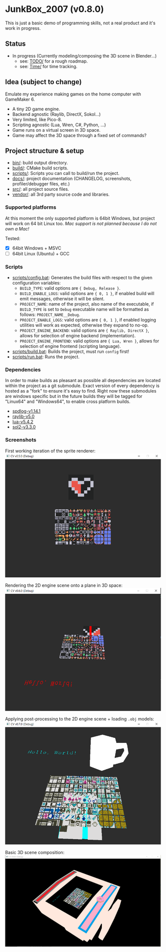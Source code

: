 # JunkBox_2007 (v0.8.0)
This is just a basic demo of programming skills, not a real product and it's work in progress.

## Status
- In progress (Currently modeling/composing the 3D scene in Blender...)
	* see: [TODO/](./docs/TODO.md) for a rough roadmap.
	* see: [Time/](./docs/Time.md) for time tracking.

## Idea (subject to change)
Emulate my experience making games on the home computer with GameMaker 6.

- A tiny 2D game engine.
- Backend agnostic (Raylib, DirectX, Sokol...)
- Very limited, like Pico-8.
- Scripting agnostic (Lua, Wren, C#, Python, ...)
- Game runs on a virtual screen in 3D space.
- Game may affect the 3D space through a fixed set of commands?

## Project structure & setup
- [bin/](./bin): build output directory.
- [build/](./build): CMake build scripts.
- [scripts/](./scripts): Scripts you can call to build/run the project.
- [docs/](./docs): project documentation (CHANGELOG, screenshots, profiler/debugger files, etc.)
- [src/](./src): all project source files.
- [vendor/](./vendor): all 3rd party source code and libraries.

### Supported platforms
At this moment the only supported platform is 64bit Windows, but project will work on 64 bit
Linux too. *Mac support is not planned because I do not own a Mac!*

Tested:
- [X] 64bit Windows + MSVC
- [ ] 64bit Linux (Ubuntu) + GCC

### Scripts
- [scripts/config.bat](./scripts/config.bat): Generates the build files with respect to the
given configuration variables:
	* `BUILD_TYPE`: valid options are `{ Debug, Release }`.
	* `BUILD_ENABLE_LOGS`: valid options are `{ 0, 1 }`, if enabled build will emit messages,
	otherwise it will be silent.
	* `PROJECT_NAME`: name of the project, also name of the executable, if `BUILD_TYPE` is set
	to `Debug` executable name will be formatted as follows: `PROJECT_NAME__Debug`.
	* `PROJECT_ENABLE_LOGS`: valid options are `{ 0, 1 }`, if enabled logging utilities will work
	as expected, otherwise they expand to no-op.
	* `PROJECT_ENGINE_BACKEND`: valid options are `{ Raylib, DirectX }`, allows for selection of
	engine backend (implementation).
	* `PROJECT_ENGINE_FRONTEND`: valid options are `{ Lua, Wren }`, allows for selection of
	engine frontend (scripting language).
- [scripts/build.bat](./scripts/build.bat): Builds the project, must run `config` first!
- [scripts/run.bat](./scripts/run.bat): Runs the project.

### Dependencies
In order to make builds as pleasant as possible all dependencies are located within the project
as a git submodule. Exact version of every dependency is hosted as a "fork" to ensure it's easy
to find. Right now these submodules are windows specific but in the future builds they will be
tagged for "Linux64" and "Windows64", to enable cross platform builds.

- [spdlog-v1.14.1](https://github.com/0xfeefee/spdlog-v1.14.1)
- [raylib-v5.0](https://github.com/0xfeefee/raylib-v5.0)
- [lua-v5.4.2](https://github.com/0xfeefee/lua-v5.4.2)
- [sol2-v3.3.0](https://github.com/0xfeefee/sol2-v3.3.0)

### Screenshots
First working iteration of the sprite renderer:
![First working iteration of sprite rendering - v.0.5.0](https://github.com/0xfeefee/CV/blob/main/docs/screenshots/v0.5.0.PNG)

Rendering the 2D engine scene onto a plane in 3D space:
![Rendering 2D game onto a plane in 3D space - v.0.6.0](https://github.com/0xfeefee/CV/blob/main/docs/screenshots/v0.6.0.PNG)

Applying post-processing to the 2D engine scene + loading `.obj` models:
![Applying post-processing and loading OBJ models](https://github.com/0xfeefee/CV/blob/main/docs/screenshots/v0.7.0.PNG)

Basic 3D scene composition:
![Testing out some basic 3D rendering styles and composition to see how it compares to the Blender scene](https://github.com/0xfeefee/CV/blob/main/docs/screenshots/v0.8.0.PNG)
